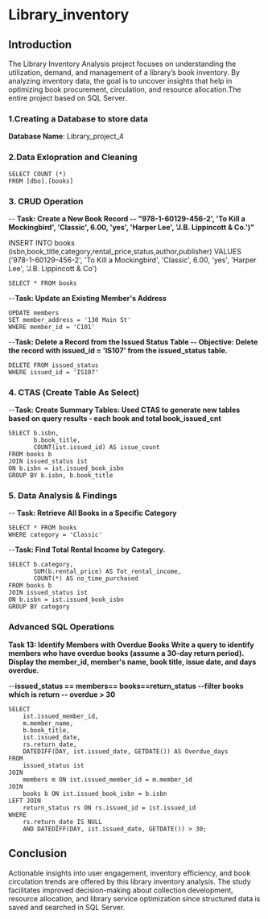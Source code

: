 # Library_inventory

## Introduction

The Library Inventory Analysis project focuses on understanding the utilization, demand, and management of a library’s book inventory. By analyzing inventory data, the goal is to uncover insights that help in optimizing book procurement, circulation, and resource allocation.The entire project based on SQL Server. 

### 1.Creating a Database to store data

**Database Name**: Library_project_4

### 2.Data Exlopration and Cleaning 
```
SELECT COUNT (*)
FROM [dbo].[books] 
```
### 3. CRUD Operation

-- **Task: Create a New Book Record
-- "978-1-60129-456-2', 'To Kill a Mockingbird', 'Classic', 6.00, 'yes', 'Harper Lee', 'J.B. Lippincott & Co.')"**

INSERT INTO books (isbn,book_title,category,rental_price,status,author,publisher)
VALUES ('978-1-60129-456-2', 'To Kill a Mockingbird', 'Classic', 6.00, 'yes', 'Harper Lee', 'J.B. Lippincott & Co')
```
SELECT * FROM books
```
--**Task: Update an Existing Member's Address**
```
UPDATE members
SET member_address = '130 Main St'
WHERE member_id = 'C101'
```
--**Task: Delete a Record from the Issued Status Table
-- Objective: Delete the record with issued_id = 'IS107' from the issued_status table.**
```
DELETE FROM issued_status
WHERE issued_id = 'IS107'
```
### 4. CTAS (Create Table As Select)

--**Task: Create Summary Tables: Used CTAS to generate new tables based on query results - each book and total book_issued_cnt**
```
SELECT b.isbn, 
	   b.book_title, 
	   COUNT(ist.issued_id) AS issue_count
FROM books b
JOIN issued_status ist
ON b.isbn = ist.issued_book_isbn
GROUP BY b.isbn, b.book_title
```
### 5. Data Analysis & Findings

-- **Task: Retrieve All Books in a Specific Category**
```
SELECT * FROM books
WHERE category = 'Classic'
```
--**Task: Find Total Rental Income by Category.**
```
SELECT b.category,
	   SUM(b.rental_price) AS Tot_rental_income,
	   COUNT(*) AS no_time_purchased
FROM books b
JOIN issued_status ist
ON b.isbn = ist.issued_book_isbn
GROUP BY category
```
### Advanced SQL Operations

**Task 13: Identify Members with Overdue Books
Write a query to identify members who have overdue books (assume a 30-day return period). 
Display the member_id, member's name, book title, issue date, and days overdue.**

--**issued_status == members== books==return_status
--filter books which is return
-- overdue > 30**
```
SELECT 
    ist.issued_member_id,
    m.member_name,
    b.book_title,
    ist.issued_date,
    rs.return_date,
    DATEDIFF(DAY, ist.issued_date, GETDATE()) AS Overdue_days
FROM 
    issued_status ist
JOIN 
    members m ON ist.issued_member_id = m.member_id
JOIN 
    books b ON ist.issued_book_isbn = b.isbn
LEFT JOIN 
    return_status rs ON rs.issued_id = ist.issued_id
WHERE 
    rs.return_date IS NULL
    AND DATEDIFF(DAY, ist.issued_date, GETDATE()) > 30;
```
## Conclusion
Actionable insights into user engagement, inventory efficiency, and book circulation trends are offered by this library inventory analysis. The study facilitates improved decision-making about collection development, resource allocation, and library service optimization since structured data is saved and searched in SQL Server.
